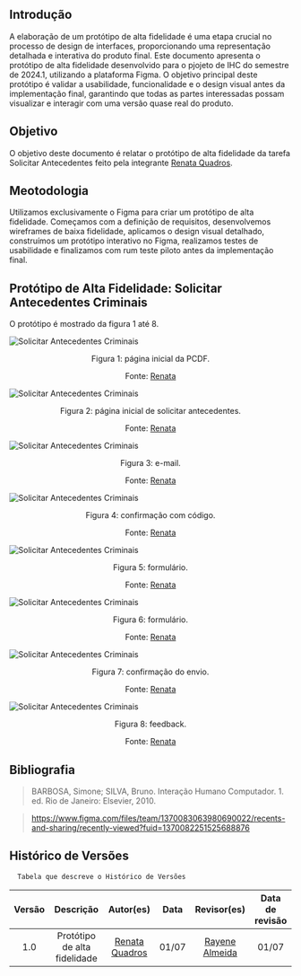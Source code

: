 ## Introdução
A  elaboração de um protótipo de alta fidelidade é uma etapa crucial no processo de design de interfaces, proporcionando uma representação detalhada e interativa do produto final. Este documento apresenta o protótipo de alta fidelidade desenvolvido para o pjojeto de IHC do semestre de 2024.1, utilizando a plataforma Figma. O objetivo principal deste protótipo é validar a usabilidade, funcionalidade e o design visual antes da implementação final, garantindo que todas as partes interessadas possam visualizar e interagir com uma versão quase real do produto.

## Objetivo
O objetivo deste documento é relatar o protótipo de alta fidelidade da tarefa Solicitar Antecedentes feito pela integrante [Renata Quadros](https://github.com/Renatinha28).

## Meotodologia
Utilizamos exclusivamente o Figma para criar um protótipo de alta fidelidade. Começamos com a definição de requisitos, desenvolvemos wireframes de baixa fidelidade, aplicamos o design visual detalhado, construímos um protótipo interativo no Figma, realizamos testes de usabilidade e finalizamos com rum teste piloto antes da implementação final.


## Protótipo de Alta Fidelidade: Solicitar Antecedentes Criminais
O protótipo é mostrado da figura 1 até 8.

![Solicitar Antecedentes Criminais](../../../assets/design/nivel3/prototipo_solicitar1.jpeg)
<div align="center">
    <p> Figura 1: página inicial da PCDF.
         <center>  <p>Fonte:  <a href="https://github.com/Renatinha28">Renata</a></p></center>
    </p> 
</div>

![Solicitar Antecedentes Criminais](../../../assets/design/nivel3/prototipo_solicitar2.png)
<div align="center">
    <p> Figura 2: página inicial de solicitar antecedentes.
         <center>  <p>Fonte:  <a href="https://github.com/Renatinha28">Renata</a></p></center>
    </p> 
</div>

![Solicitar Antecedentes Criminais](../../../assets/design/nivel3/prototipo_solicitar3.png)
<div align="center">
    <p> Figura 3: e-mail.
         <center>  <p>Fonte:  <a href="https://github.com/Renatinha28">Renata</a></p></center>
    </p> 
</div>

![Solicitar Antecedentes Criminais](../../../assets/design/nivel3/prototipo_solicitar4.png)
<div align="center">
    <p> Figura 4: confirmação com código.
         <center>  <p>Fonte:  <a href="https://github.com/Renatinha28">Renata</a></p></center>
    </p> 
</div>

![Solicitar Antecedentes Criminais](../../../assets/design/nivel3/prototipo_solicitar5.png)
<div align="center">
    <p> Figura 5: formulário.
         <center>  <p>Fonte:  <a href="https://github.com/Renatinha28">Renata</a></p></center>
    </p> 
</div>

![Solicitar Antecedentes Criminais](../../../assets/design/nivel3/prototipo_solicitar6.png)
<div align="center">
    <p> Figura 6: formulário.
         <center>  <p>Fonte:  <a href="https://github.com/Renatinha28">Renata</a></p></center>
    </p> 
</div>

![Solicitar Antecedentes Criminais](../../../assets/design/nivel3/prototipo_solicitar7.png)
<div align="center">
    <p> Figura 7: confirmação do envio.
         <center>  <p>Fonte:  <a href="https://github.com/Renatinha28">Renata</a></p></center>
    </p> 
</div>

![Solicitar Antecedentes Criminais](../../../assets/design/nivel3/prototipo_solicitar8.png)
<div align="center">
    <p> Figura 8: feedback.
         <center>  <p>Fonte:  <a href="https://github.com/Renatinha28">Renata</a></p></center>
    </p> 
</div>

## Bibliografia
> BARBOSA, Simone; SILVA, Bruno. Interação Humano Computador. 1. ed. Rio de Janeiro: Elsevier, 2010.

> https://www.figma.com/files/team/1370083063980690022/recents-and-sharing/recently-viewed?fuid=1370082251525688876

## Histórico de Versões
      Tabela que descreve o Histórico de Versões

|     Versão       |     Descrição      |      Autor(es)      | Data           |  Revisor(es)          |Data de revisão|
| :----------------------------------------------------------: | :-------------------------------: | :-------------------------------------------------: | :-------------------------------: |  :-------------------------------: | :-------------------------------: |
| 1.0 |  Protótipo de alta fidelidade |[Renata Quadros](https://github.com/Renatinha28) | 01/07 | [ Rayene Almeida ](https://github.com/rayenealmeida) | 01/07|